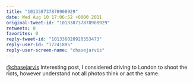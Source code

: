```yaml
---
title: "101338737878908929"
date: Wed Aug 10 17:06:52 +0000 2011
original-tweet-id: "101338737878908929"
retweets: 0
favorites: 0
reply-tweet-id: "101336028920553473"
reply-user-id: "17241895"
reply-user-screen-name: "chasejarvis"
---
```

<a href="https://twitter.com/chasejarvis">@chasejarvis</a> Interesting post, I considered driving to London to shoot the riots, however understand not all photos think or act the same.

